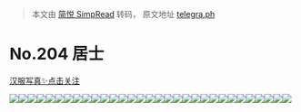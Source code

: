 > 本文由 [简悦 SimpRead](http://ksria.com/simpread/) 转码， 原文地址 [telegra.ph](https://telegra.ph/204-07-14)

No.204 居士
=========

[汉服写真✨点击关注](https://t.me/hanfuxiezhen)

![](https://telegra.ph/file/c5b4f1e8638dc02819938.jpg)![](https://telegra.ph/file/7c48aa3a156f69e1ab290.jpg)![](https://telegra.ph/file/2f3218647768c723c85a2.jpg)![](https://telegra.ph/file/cd7eb0c3698202f508b07.jpg)![](https://telegra.ph/file/a72190a351bdb3b94c160.jpg)![](https://telegra.ph/file/5b7ee86847791ebb096f3.jpg)![](https://telegra.ph/file/a787bad0102cbf7f65dcf.jpg)![](https://telegra.ph/file/565827eba88f6625c6b9f.jpg)![](https://telegra.ph/file/bcebe8c8615662c0ea2f6.jpg)![](https://telegra.ph/file/34a920008f92b0f28cd95.jpg)![](https://telegra.ph/file/7045b928e7a73be3a79b5.jpg)![](https://telegra.ph/file/f0fdd1ec0e66693331e71.jpg)![](https://telegra.ph/file/1135d87dd133debc42bbe.jpg)![](https://telegra.ph/file/68f619c0e7a89d23b3144.jpg)![](https://telegra.ph/file/7c64824c82ea686dde80d.jpg)![](https://telegra.ph/file/083a712de8413c1627439.jpg)![](https://telegra.ph/file/c613de7d3b36d6e0d2ec5.jpg)![](https://telegra.ph/file/377ddeb5e7c96aa1f01d7.jpg)![](https://telegra.ph/file/009f23c1853d64bd8f6c4.jpg)![](https://telegra.ph/file/37d2d6593721c1b388745.jpg)![](https://telegra.ph/file/834b9665e5640ed8c0701.jpg)![](https://telegra.ph/file/ef9a329f49a06d4a1640d.jpg)![](https://telegra.ph/file/314af4a79162d7c7b2f6c.jpg)![](https://telegra.ph/file/efa9d1dfac8d2d307ffc1.jpg)![](https://telegra.ph/file/4e62fb2f2de0a48dc8176.jpg)![](https://telegra.ph/file/260b0af708cfba8636b5f.jpg)![](https://telegra.ph/file/d72cfea1af395f5e5ef23.jpg)![](https://telegra.ph/file/e632fb1b7f4a4154be151.jpg)![](https://telegra.ph/file/fe5d218ccf1142f2ec7fd.jpg)![](https://telegra.ph/file/aa4379560b99facd3be6a.jpg)![](https://telegra.ph/file/99dcbb63c49f1bc7262ae.jpg)